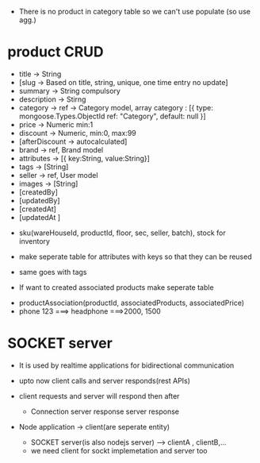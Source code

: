* There is no product in category table so we can't use populate  (so use agg.)

# product CRUD
- title -> String
- [slug -> Based on title, string, unique, one time entry no update]
- summary -> String compulsory
- description -> Stirng
- category -> ref -> Category model, array
    category : [{
        type: mongoose.Types.ObjectId
        ref: "Category",
        default: null
    }]
- price -> Numeric min:1
- discount -> Numeric, min:0, max:99
- [afterDiscount -> autocalculated]
- brand -> ref, Brand model
- attributes -> [{ key:String, value:String}]
- tags -> [String]
- seller -> ref, User model
- images -> [String]
- [createdBy]
- [updatedBy]
- [createdAt]
- [updatedAt ]

* sku(wareHouseId, productId, floor, sec, seller, batch), stock     for inventory




* make seperate table for attributes with keys so that they can be reused
* same goes with tags






* If want to created associated products make seperate table
- productAssociation(productId, associatedProducts, associatedPrice)
- phone 123 ===> headphone ===>2000, 1500



# SOCKET server
- It is used by realtime applications for bidirectional communication
- upto now client calls and server responds(rest APIs)
- client requests and server will respond then after
    - Connection 
        server response
        server response

- Node application  -> client(are seperate entity)
    - SOCKET server(is also nodejs server) --> clientA , clientB,...
    - we need client for sockt implemetation and server too